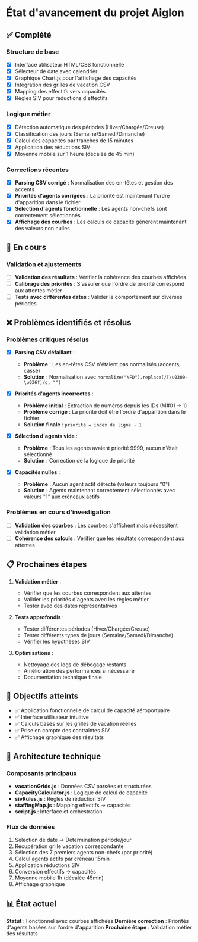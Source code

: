 # État d'avancement du projet Aiglon

## ✅ Complété

### Structure de base
- [x] Interface utilisateur HTML/CSS fonctionnelle
- [x] Sélecteur de date avec calendrier
- [x] Graphique Chart.js pour l'affichage des capacités
- [x] Intégration des grilles de vacation CSV
- [x] Mapping des effectifs vers capacités
- [x] Règles SIV pour réductions d'effectifs

### Logique métier
- [x] Détection automatique des périodes (Hiver/Chargée/Creuse)
- [x] Classification des jours (Semaine/Samedi/Dimanche)
- [x] Calcul des capacités par tranches de 15 minutes
- [x] Application des réductions SIV
- [x] Moyenne mobile sur 1 heure (décalée de 45 min)

### Corrections récentes
- [x] **Parsing CSV corrigé** : Normalisation des en-têtes et gestion des accents
- [x] **Priorités d'agents corrigées** : La priorité est maintenant l'ordre d'apparition dans le fichier
- [x] **Sélection d'agents fonctionnelle** : Les agents non-chefs sont correctement sélectionnés
- [x] **Affichage des courbes** : Les calculs de capacité génèrent maintenant des valeurs non nulles

## 🔄 En cours

### Validation et ajustements
- [ ] **Validation des résultats** : Vérifier la cohérence des courbes affichées
- [ ] **Calibrage des priorités** : S'assurer que l'ordre de priorité correspond aux attentes métier
- [ ] **Tests avec différentes dates** : Valider le comportement sur diverses périodes

## ❌ Problèmes identifiés et résolus

### Problèmes critiques résolus
- [x] **Parsing CSV défaillant** : 
  - **Problème** : Les en-têtes CSV n'étaient pas normalisés (accents, casse)
  - **Solution** : Normalisation avec `normalize("NFD").replace(/[\u0300-\u036f]/g, "")`

- [x] **Priorités d'agents incorrectes** :
  - **Problème initial** : Extraction de numéros depuis les IDs (M#01 → 1)
  - **Problème corrigé** : La priorité doit être l'ordre d'apparition dans le fichier
  - **Solution finale** : `priorité = index de ligne - 1`

- [x] **Sélection d'agents vide** :
  - **Problème** : Tous les agents avaient priorité 9999, aucun n'était sélectionné
  - **Solution** : Correction de la logique de priorité

- [x] **Capacités nulles** :
  - **Problème** : Aucun agent actif détecté (valeurs toujours "0")
  - **Solution** : Agents maintenant correctement sélectionnés avec valeurs "1" aux créneaux actifs

### Problèmes en cours d'investigation
- [ ] **Validation des courbes** : Les courbes s'affichent mais nécessitent validation métier
- [ ] **Cohérence des calculs** : Vérifier que les résultats correspondent aux attentes

## 📋 Prochaines étapes

1. **Validation métier** : 
   - Vérifier que les courbes correspondent aux attentes
   - Valider les priorités d'agents avec les règles métier
   - Tester avec des dates représentatives

2. **Tests approfondis** :
   - Tester différentes périodes (Hiver/Chargée/Creuse)
   - Tester différents types de jours (Semaine/Samedi/Dimanche)
   - Vérifier les hypothèses SIV

3. **Optimisations** :
   - Nettoyage des logs de débogage restants
   - Amélioration des performances si nécessaire
   - Documentation technique finale

## 🎯 Objectifs atteints

- ✅ Application fonctionnelle de calcul de capacité aéroportuaire
- ✅ Interface utilisateur intuitive
- ✅ Calculs basés sur les grilles de vacation réelles
- ✅ Prise en compte des contraintes SIV
- ✅ Affichage graphique des résultats

## 🔧 Architecture technique

### Composants principaux
- **vacationGrids.js** : Données CSV parsées et structurées
- **CapacityCalculator.js** : Logique de calcul de capacité
- **sivRules.js** : Règles de réduction SIV
- **staffingMap.js** : Mapping effectifs → capacités
- **script.js** : Interface et orchestration

### Flux de données
1. Sélection de date → Détermination période/jour
2. Récupération grille vacation correspondante
3. Sélection des 7 premiers agents non-chefs (par priorité)
4. Calcul agents actifs par créneau 15min
5. Application réductions SIV
6. Conversion effectifs → capacités
7. Moyenne mobile 1h (décalée 45min)
8. Affichage graphique

## 📊 État actuel

**Statut** : Fonctionnel avec courbes affichées
**Dernière correction** : Priorités d'agents basées sur l'ordre d'apparition
**Prochaine étape** : Validation métier des résultats
